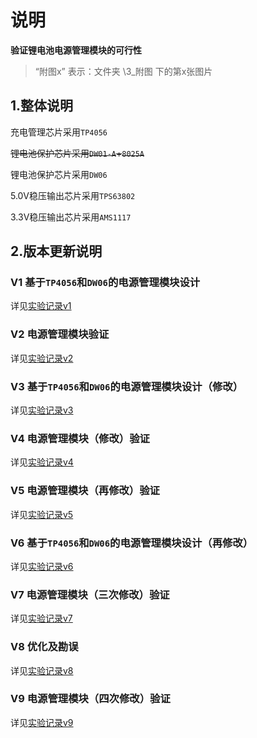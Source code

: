 # 说明

**验证锂电池电源管理模块的可行性**

> “附图x” 表示：文件夹  \3_附图 下的第x张图片

## 1.整体说明

充电管理芯片采用`TP4056`

~~锂电池保护芯片采用`DW01-A`+`8025A`~~

锂电池保护芯片采用`DW06`

5.0V稳压输出芯片采用`TPS63802`

3.3V稳压输出芯片采用`AMS1117`

## 2.版本更新说明

### V1 基于`TP4056`和`DW06`的电源管理模块设计

详见[实验记录v1](2_实验记录\v1_20240630\README.md)

### V2 电源管理模块验证

详见[实验记录v2](2_实验记录\v2_20240713\README.md)

### V3 基于`TP4056`和`DW06`的电源管理模块设计（修改）

详见[实验记录v3](2_实验记录\v3_20240716\README.md)

### V4 电源管理模块（修改）验证

详见[实验记录v4](2_实验记录\v4_20240723\README.md)

### V5 电源管理模块（再修改）验证

详见[实验记录v5](2_实验记录\v5_20240727\README.md)

### V6 基于`TP4056`和`DW06`的电源管理模块设计（再修改）

详见[实验记录v6](2_实验记录\v6_20240729\README.md)

### V7 电源管理模块（三次修改）验证

详见[实验记录v7](2_实验记录\v7_20240731\README1.md)

### V8 优化及勘误

详见[实验记录v8](2_实验记录\v8_20240808\README.md)

### V9 电源管理模块（四次修改）验证

详见[实验记录v9](2_实验记录\v9_20240814\README.md)
